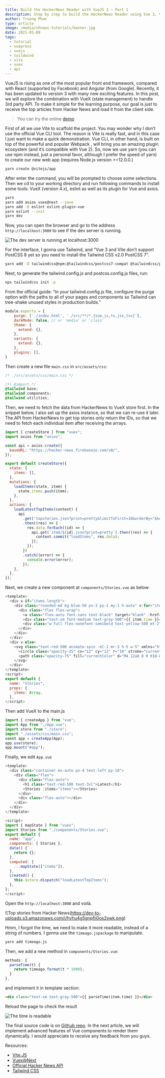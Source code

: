 ```yaml
---
title: Build the HackerNews Reader with VueJS 3 — Part 1
description: Step by step to build the HackerNews Reader using Vue 3, Vite 2, VueX 4 & Tailwind CSS framework.
author: Truong Phan
type: article
image: /media/vhnews-tutorials/banner.jpg
date: 2021-01-09
tags:
  - tutorial
  - vuepress
  - vuejs
  - taildwind
  - vite
  - vuex
  - api
---
```


VueJS is rising as one of the most popular front end framework, compared with React (supported by Facebook) and Angular (from Google). Recently, it has been updated to version 3 with many new exciting features. In this post, we will explore the combination with VueX (state management) to handle 3rd party API. To make it simple for the learning purpose, our goal is just to receive the top articles from Hacker News and load it from the client side.

> You can try the online [demo](https://hnews.techika.com/)

First of all we use Vite to scaffold the project. You may wonder why I don’t use the official Vue CLI tool. The reason is Vite is really fast, and in this case I just want to make a quick demonstration. Vue CLI, in other hand, is built on top of the powerful and popular Webpack , will bring you an amazing plugin ecosystem (and it’s compatible with Vue 2). So, now we use yarn (you can use npm instead, just a personal favor, although I prefer the speed of yarn) to create our new web app (requires Node.js version >=12.0.0.)

```bash
yarn create @vitejs/app
```

After enter the command, you will be prompted to choose some selections. Then we cd to your working directory and run following commands to install some tools: VueX (version 4.x), eslint as well as its plugin for Vue and axios.

```bash
yarn
yarn add axios vuex@next --save
yarn add -D eslint eslint-plugin-vue
yarn eslint --init
yarn dev
```

Now, you can open the browser and go to the address `http://localhost:3000` to see if the dev server is running.

![The dev server is running at localhost:3000](https://dev-to-uploads.s3.amazonaws.com/i/zxcn7lzvohswey2pg81q.jpeg)

For the interface, I gonna use Tailwind, and “Vue 3 and Vite don’t support PostCSS 8 yet so you need to install the Tailwind CSS v2.0 PostCSS 7”.

```bash
yarn add -D tailwindcss@npm:@tailwindcss/postcss7-compat @tailwindcss/postcss7-compat postcss@^7 autoprefixer@^9
```

Next, to generate the tailwind.config.js and postcss.config.js files, run:

```bash
npx tailwindcss init -p
```

From the official guide: “In your tailwind.config.js file, configure the purge option with the paths to all of your pages and components so Tailwind can tree-shake unused styles in production builds.”

```javascript
module.exports = {
    purge: ['./index.html', './src/**/*.{vue,js,ts,jsx,tsx}'],
    darkMode: false, // or 'media' or 'class'
    theme: {
      extend: {},
    },
    variants: {
      extend: {},
    },
    plugins: [],
}
```

Then create a new file `main.css` in `src/assets/css`:

```css
/* ./src/assets/css/main.css */

/*! @import */
@tailwind base;
@tailwind components;
@tailwind utilities;
```

Then, we need to fetch the data from HackerNews to VueX store first. In the snippet below, I also set up the axios instance, so that we can re-use it later. The API from HackerNews to get top stories only return the IDs, so that we need to fetch each individual item after receiving the arrays.

```javascript
import { createStore } from "vuex";
import axios from "axios";

const api = axios.create({
  baseURL: "https://hacker-news.firebaseio.com/v0/",
});

export default createStore({
  state: {
    items: [],
  },
  mutations: {
    loadItems(state, item) {
      state.items.push(item);
    },
  },
  actions: {
    loadLatestTopItems(context) {
      api
        .get('topstories.json?print=pretty&limitToFirst=10&orderBy="$key"')
        .then((res) => {
          res.data.forEach((id) => {
            api.get(`item/${id}.json?print=pretty`).then((res) => {
              context.commit("loadItems", res.data);
            });
          });
        })
        .catch((error) => {
          console.error(error);
        });
    },
  },
});

```

Next, we create a new component at `components/Stories.vue` as below:

```javascript
<template>
  <div v-if="items.length">
    <div class="rounded-md bg-blue-50 px-3 py-1 my-1 h-auto" v-for="item in items" :key="item.id">
      <div class="flex flex-wrap">
        <a class="flex-auto font-sans text-black" target="blank" :href="item.url">{{ item.title }}</a>
        <div class="text-sm font-medium text-gray-500">{{ item.time }}</div>
        <div class="w-full flex-nonefont-semibold text-yellow-500 mt-2">{{ item.by }}</div>
      </div>
    </div>
  </div>
  <div v-else>
    <svg class="text-red-500 animate-spin -ml-1 mr-3 h-5 w-5" xmlns="http://www.w3.org/2000/svg" fill="none" viewBox="0 0 24 24">
      <circle class="opacity-25" cx="12" cy="12" r="10" stroke="currentColor" stroke-width="4"></circle>
      <path class="opacity-75" fill="currentColor" d="M4 12a8 8 0 018-8V0C5.373 0 0 5.373 0 12h4zm2 5.291A7.962 7.962 0 014 12H0c0 3.042 1.135 5.824 3 7.938l3-2.647z"></path>
    </svg>
  </div>
</template>
<script>
export default {
  name: "Stories",
  props: {
    items: Array,
  },
</script>
```

Then add VueX to the main.js

```javascript
import { createApp } from "vue";
import App from "./App.vue";
import store from "./store";
import "./assets/css/main.css";
const app = createApp(App);
app.use(store);
app.mount("#app");
```

Finally, we edit `App.vue`

```javascript
<template>
  <div class="container mx-auto px-4 text-left py-10">
    <div class="flex">
      <div class="flex-auto">
        <h1 class="text-red-500 text-3xl">Latest</h1>
        <Stories :items="items"></Stories>
      </div>
      <div class="flex-auto"></div>
    </div>
  </div>
</template>

<script>
import { mapState } from "vuex";
import Stories from "./components/Stories.vue";
export default {
  name: "app",
  components: { Stories },
  data() {
    return {};
  },
  computed: {
    ...mapState(["items"]),
  },
  created() {
    this.$store.dispatch("loadLatestTopItems");
  },
};
</script>

```

Open the `http://localhost:3000` and voilà.

![Top stories from Hacker News(https://dev-to-uploads.s3.amazonaws.com/i/hvhu4g5gnpfii0os2xwk.png)

Hmm, I forgot the time, we need to make it more readable, instead of a string of numbers. I gonna use the `timeago.jspackage` to manipulate.

```bash
yarn add timeago.js
```

Then, we add a new method in `components/Stories.vue`:

```javascript
methods: {
  parseTime(t) {
    return timeago.format(t * 1000);
  }
},
```

and implement it in template section:

```html
<div class="text-sm text-gray-500">{{ parseTime(item.time) }}</div>
```

Reload the page to check the result

![The time is readable](https://dev-to-uploads.s3.amazonaws.com/i/8hprv3fgzjvq24gjufp7.png)

The final source code is on [Github repo](https://github.com/infantiablue/vhnews).
In the next article, we will implement advanced features of Vue components to render them dynamically. I would appreciate to receive any feedback from you guys.

Resources:

* [Vite.JS](https://vitejs.dev/)
* [Vuex@Next](https://next.vuex.vuejs.org/)
* [Official Hacker News API](https://github.com/HackerNews/API)
* [Tailwind CSS](https://tailwindcss.com/)
